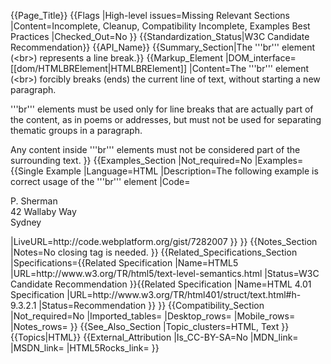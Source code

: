 {{Page_Title}}
{{Flags
|High-level issues=Missing Relevant Sections
|Content=Incomplete, Cleanup, Compatibility Incomplete, Examples Best Practices
|Checked_Out=No
}}
{{Standardization_Status|W3C Candidate Recommendation}}
{{API_Name}}
{{Summary_Section|The '''br''' element (&lt;br&gt;) represents a line break.}}
{{Markup_Element
|DOM_interface=[[dom/HTMLBRElement|HTMLBRElement]]
|Content=The '''br''' element (&lt;br&gt;) forcibly breaks (ends) the current line of text, without starting a new paragraph.

'''br''' elements must be used only for line breaks that are actually part of the content, as in poems or addresses, but must not be used for separating thematic groups in a paragraph.

Any content inside '''br''' elements must not be considered part of the surrounding text.
}}
{{Examples_Section
|Not_required=No
|Examples={{Single Example
|Language=HTML
|Description=The following example is correct usage of the '''br''' element
|Code=<nowiki>
<p>P. Sherman<br>
42 Wallaby Way<br>
Sydney</p>
</nowiki>
|LiveURL=http://code.webplatform.org/gist/7282007
}}
}}
{{Notes_Section
|Notes=No closing tag is needed.
}}
{{Related_Specifications_Section
|Specifications={{Related Specification
|Name=HTML5
|URL=http://www.w3.org/TR/html5/text-level-semantics.html
|Status=W3C Candidate Recommendation
}}{{Related Specification
|Name=HTML 4.01 Specification
|URL=http://www.w3.org/TR/html401/struct/text.html#h-9.3.2.1
|Status=Recommendation
}}
}}
{{Compatibility_Section
|Not_required=No
|Imported_tables=
|Desktop_rows=
|Mobile_rows=
|Notes_rows=
}}
{{See_Also_Section
|Topic_clusters=HTML, Text
}}
{{Topics|HTML}}
{{External_Attribution
|Is_CC-BY-SA=No
|MDN_link=
|MSDN_link=
|HTML5Rocks_link=
}}